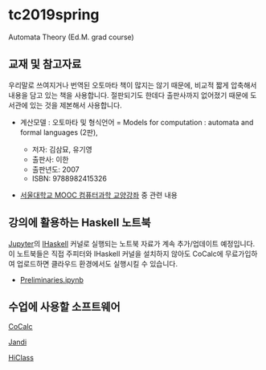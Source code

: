 # tc2019spring
Automata Theory (Ed.M. grad course)

## 교재 및 참고자료
우리말로 쓰여지거나 번역된 오토마타 책이 많지는 않기 때문에,
비교적 짧게 압축해서 내용을 담고 있는 책을 사용합니다.
절판되기도 한데다 출판사까지 없어졌기 때문에 도서관에 있는 것을 제본해서 사용합니다.

* 계산모델 : 오토마타 및 형식언어 = Models for computation : automata and formal languages (2판),
   * 저자: 김삼묘, 유기영
   * 출판사: 이한
   * 출판년도: 2007
   * ISBN: 9788982415326

* [서울대학교 MOOC 컴퓨터과학 교양강좌](https://www.youtube.com/playlist?list=PL0Nf1KJu6Ui7yoc9RQ2TiiYL9Z0MKoggH) 중 관련 내용

## 강의에 활용하는 Haskell 노트북
[Jupyter](https://jupyter.org/)의 [IHaskell](https://github.com/gibiansky/IHaskell) 커널로 실행되는 노트북 자료가
계속 추가/업데이트 예정입니다. 이 노트북들은 직접 주피터와 IHaskell 커널을 설치하지 않아도 CoCalc에 무료가입하여 업로드하면
클라우드 환경에서도 실행시킬 수 있습니다.

* [Preliminaries.ipynb](https://nbviewer.jupyter.org/github/kyagrd/tc2019spring/blob/master/Preliminaries.ipynb)

## 수업에 사용할 소프트웨어

[CoCalc](https://cocalc.com/)

[Jandi](https://tc2019.jandi.com/)

[HiClass](https://hiclass.hannam.ac.kr/courses/6206)
